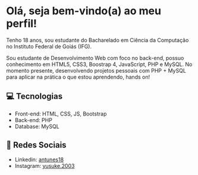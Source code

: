 # Olá, seja bem-vindo(a) ao meu perfil!

Tenho 18 anos, sou estudante do Bacharelado em Ciência da Computação no Instituto Federal de Goiás (IFG).

Sou estudante de Desenvolvimento Web com foco no back-end, possuo conhecimento em HTML5, CSS3, Boostrap 4, JavaScript, PHP e MySQL. No momento presente, desenvolvendo projetos pessoais com PHP + MySQL para aplicar na prática o que estou aprendendo, hands on!

## :computer: Tecnologias

- Front-end: HTML, CSS, JS, Bootstrap
- Back-end: PHP
- Database: MySQL

## :link: Redes Sociais

- Linkedin: [antunes18](https://www.linkedin.com/in/antunes18/)
- Instagram: [yusuke.2003](https://www.instagram.com/yusuke.2003/)
